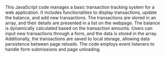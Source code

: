 This JavaScript code manages a basic transaction tracking system for a web application. It includes functionalities to display transactions, update the balance, and add new transactions. The transactions are stored in an array, and their details are presented in a list on the webpage. The balance is dynamically calculated based on the transaction amounts. Users can input new transactions through a form, and the data is stored in the array. Additionally, the transactions are saved to local storage, allowing data persistence between page reloads. The code employs event listeners to handle form submissions and page unloading.
